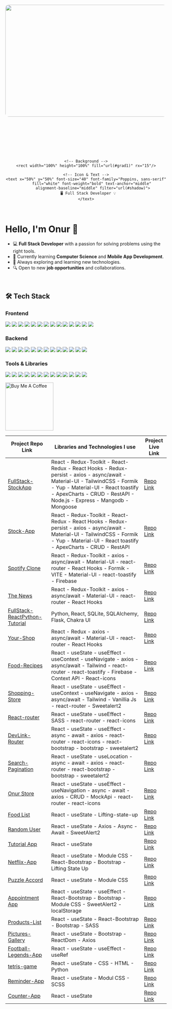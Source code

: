       

                                          
                                                         
<div align="center">
<picture>   <img src="https://github.com/user-attachments/assets/0ce7f6f7-2c44-4c78-a9fb-64cd5e641689" 
                  height = "350px"
                  width= "550px"
                  style="clip-path: inset(0 round 10px);"
                  /> 
</picture>
</div>
<br>

<div align="center">
  <svg width="600" height="120" xmlns="http://www.w3.org/2000/svg">
    <!-- Gradient Background -->
    <defs>
      <linearGradient id="grad1" x1="0%" y1="0%" x2="100%" y2="100%">
        <stop offset="0%" style="stop-color:#4A90E2; stop-opacity:1"/>
        <stop offset="100%" style="stop-color:#8E44AD; stop-opacity:1"/>
      </linearGradient>
      <filter id="shadow" x="-50%" y="-50%" width="200%" height="200%">
        <feDropShadow dx="3" dy="3" stdDeviation="3" flood-color="rgba(0,0,0,0.5)"/>
      </filter>
    </defs>

    <!-- Background -->
    <rect width="100%" height="100%" fill="url(#grad1)" rx="15"/>

    <!-- Icon & Text -->
    <text x="50%" y="50%" font-size="40" font-family="Poppins, sans-serif"
          fill="white" font-weight="bold" text-anchor="middle" 
          alignment-baseline="middle" filter="url(#shadow)">
      🖥️ Full Stack Developer 💡
    </text>
  </svg>
</div>

<br>

# Hello, I'm Onur 👋

- 💻 **Full Stack Developer** with a passion for solving problems using the right tools.
- 🌱 Currently learning **Computer Science** and **Mobile App Development**.
- 🚀 Always exploring and learning new technologies.
- 🔍 Open to new **job opportunities** and collaborations.
  
<br>  

## 🛠️ Tech Stack

### Frontend  
<p align="left">
  <img src="https://img.shields.io/badge/-HTML5-E34F26?style=flat&logo=html5&logoColor=white" />
  <img src="https://img.shields.io/badge/-CSS3-1572B6?style=flat&logo=css3&logoColor=white" />
  <img src="https://img.shields.io/badge/-JavaScript-F7DF1E?style=flat&logo=javascript&logoColor=black" />
  <img src="https://img.shields.io/badge/-React-61DAFB?style=flat&logo=react&logoColor=black" />
  <img src="https://img.shields.io/badge/-Angular-DD0031?style=flat&logo=angular&logoColor=white" />
  <img src="https://img.shields.io/badge/-Bootstrap-7952B3?style=flat&logo=bootstrap&logoColor=white" />
  <img src="https://img.shields.io/badge/-Sass-CC6699?style=flat&logo=sass&logoColor=white" />
  <img src="https://img.shields.io/badge/-TypeScript-3178C6?style=flat&logo=typescript&logoColor=white" />
  <img src="https://img.shields.io/badge/-Vue.js-4FC08D?style=flat&logo=vue.js&logoColor=white" />
  <img src="https://img.shields.io/badge/-Redux-764ABC?style=flat&logo=redux&logoColor=white" />
  <img src="https://img.shields.io/badge/-Tailwind%20CSS-06B6D4?style=flat&logo=tailwind-css&logoColor=white" />
  <img src="https://img.shields.io/badge/-Next.js-000000?style=flat&logo=next.js&logoColor=white" />
  <img src="https://img.shields.io/badge/-Gatsby-663399?style=flat&logo=gatsby&logoColor=white" />
  <img src="https://img.shields.io/badge/-Styled%20Components-DB7093?style=flat&logo=styled-components&logoColor=white" />
</p>

### Backend  
<p align="left">
  <img src="https://img.shields.io/badge/-Node.js-339933?style=flat&logo=node.js&logoColor=white" />
  <img src="https://img.shields.io/badge/-Express-000000?style=flat&logo=express&logoColor=white" />
  <img src="https://img.shields.io/badge/-Python-3776AB?style=flat&logo=python&logoColor=white" />
  <img src="https://img.shields.io/badge/-Django-092E20?style=flat&logo=django&logoColor=white" />
  <img src="https://img.shields.io/badge/-MongoDB-47A248?style=flat&logo=mongodb&logoColor=white" />
  <img src="https://img.shields.io/badge/-GraphQL-E10098?style=flat&logo=graphql&logoColor=white" />
  <img src="https://img.shields.io/badge/-Flask-000000?style=flat&logo=flask&logoColor=white" />
  <img src="https://img.shields.io/badge/-Spring%20Boot-6DB33F?style=flat&logo=spring-boot&logoColor=white" />
  <img src="https://img.shields.io/badge/-Ruby%20on%20Rails-CC0000?style=flat&logo=ruby-on-rails&logoColor=white" />
  <img src="https://img.shields.io/badge/-MySQL-4479A1?style=flat&logo=mysql&logoColor=white" />
  <img src="https://img.shields.io/badge/-PostgreSQL-336791?style=flat&logo=postgresql&logoColor=white" />
  <img src="https://img.shields.io/badge/-Redis-DC382D?style=flat&logo=redis&logoColor=white" />
  <img src="https://img.shields.io/badge/-Kafka-231F20?style=flat&logo=apache-kafka&logoColor=white" />
</p>

### Tools & Libraries  
<p align="left">
  <img src="https://img.shields.io/badge/-Git-F05032?style=flat&logo=git&logoColor=white" />
  <img src="https://img.shields.io/badge/-Docker-2496ED?style=flat&logo=docker&logoColor=white" />
  <img src="https://img.shields.io/badge/-Webpack-8DD6F9?style=flat&logo=webpack&logoColor=black" />
  <img src="https://img.shields.io/badge/-NPM-CB3837?style=flat&logo=npm&logoColor=white" />
  <img src="https://img.shields.io/badge/-Jest-C21325?style=flat&logo=jest&logoColor=white" />
  <img src="https://img.shields.io/badge/-Yarn-2C8EBB?style=flat&logo=yarn&logoColor=white" />
  <img src="https://img.shields.io/badge/-ESLint-4B32C3?style=flat&logo=eslint&logoColor=white" />
  <img src="https://img.shields.io/badge/-Prettier-F7B93E?style=flat&logo=prettier&logoColor=white" />
  <img src="https://img.shields.io/badge/-Babel-F9DC3E?style=flat&logo=babel&logoColor=black" />
  <img src="https://img.shields.io/badge/-Jenkins-D24939?style=flat&logo=jenkins&logoColor=white" />
  <img src="https://img.shields.io/badge/-Kubernetes-326CE5?style=flat&logo=kubernetes&logoColor=white" />
  <img src="https://img.shields.io/badge/-Postman-FF6C37?style=flat&logo=postman&logoColor=white" />
  <img src="https://img.shields.io/badge/-Vite-646CFF?style=flat&logo=vite&logoColor=white" />
</p>

<a href="https://www.buymeacoffee.com/your_username" target="_blank"><img src="https://cdn.buymeacoffee.com/buttons/v2/default-red.png" alt="Buy Me A Coffee" width="150" ></a>


| Project Repo Link | Libraries and Technologies I use | Project Live Link |
|-------------------|----------------------------------|-------------------|
| [FullStack-StockApp](https://github.com/kapucuonur/FullStack_StockApp) | React - Redux-Toolkit - React-Redux - React Hooks - Redux-persist - axios - async/await - Material-UI - TailwindCSS - Formik - Yup - Material-UI - React toastify - ApexCharts - CRUD - RestAPI - Node.js - Express - Mangodb - Mongoose | [Repo Link](https://fullstack-stockapp-wfdx.onrender.com/) |
| [Stock-App](https://github.com/kapucuonur/stock-app) | React - Redux-Toolkit - React-Redux - React Hooks - Redux-persist - axios - async/await - Material-UI - TailwindCSS - Formik - Yup - Material-UI - React toastify - ApexCharts - CRUD - RestAPI | [Repo Link](https://stock-qg9tfa1ph-kapucuonurs-projects.vercel.app/) |
| [Spotify Clone](https://github.com/kapucuonur/Spotify-Clone) | React - Redux-Toolkit - axios - async/await - Material-UI - react-router - React Hooks - Formik - VITE - Material-UI - react-toastify - Firebase | [Repo Link](https://spotify-clone-nwg43xbur-kapucuonurs-projects.vercel.app/login/login.html) |
| [The News](https://github.com/kapucuonur/redux-toolkit-thenews) | React - Redux-Toolkit - axios - async/await - Material-UI - react-router - React Hooks | [Repo Link](https://redux-toolkit-thenews-1.onrender.com) |
| [FullStack-ReactPython-Tutorial](https://github.com/kapucuonur/React-Python-Tutorial) | Python, React, SQLite, SQLAlchemy, Flask, Chakra UI | [Repo Link](https://react-python-tutorial-ezkn.onrender.com/) |
| [Your-Shop](https://github.com/kapucuonur/Your-Shop) | React - Redux - axios - async/await - Material-UI - react-router - React Hooks | [Repo Link](https://your-shop-7by1.onrender.com/) |
| [Food-Recipes](https://github.com/kapucuonur/Food-Recipes) | React - useState - useEffect - useContext - useNavigate - axios - async/await - Tailwind - react-router - react-toastify - Firebase - Context API - React-icons | [Repo Link](https://food-recipes-5hmm.onrender.com/) |
| [Shopping-Store](#) | React - useState - useEffect - useContext - useNavigate - axios - async/await - Tailwind - Vanillia Js - react-router - Sweetalert2 | [Repo Link](#) |
| [React-router](#) | React - useState - useEffect - SASS - react-router - react-icons | [Repo Link](#) |
| [DevLink-Router](https://github.com/kapucuonur/DevLink-Router) | React - useState - useEffect - async - await - axios - react-router - react-icons - react-bootstrap - bootstrap - sweetalert2 | [Repo Link](https://devlink-router.onrender.com/login) |
| [Search-Pagination](#) | React - useState - useLocation - async - await - axios - react-router - react-bootstrap - bootstrap - sweetalert2 | [Repo Link](#) |
| [Onur Store](https://github.com/kapucuonur/Onur-Store) | React - useState - useEffect - useNavigation - async - await - axios - CRUD - MockApi - react-router - react-icons | [Repo Link](https://onur-store-ltugr59wh-kapucuonurs-projects.vercel.app/) |
| [Food List](#) | React - useState - Lifting-state-up | [Repo Link](#) |
| [Random User ](https://github.com/kapucuonur/Ramdon-User) | React - useState - Axios - Async - Await - SweetAlert2 | [Repo Link](https://ramdon-user-jnyoyr37k-kapucuonurs-projects.vercel.app/)|
| [Tutorial App](https://github.com/kapucuonur/tutorial-app) | React - useState | [Repo Link](https://tutorial-kzpy8h6dl-kapucuonurs-projects.vercel.app/) |
| [Netflix-App](https://github.com/kapucuonur/netflix-app) | React - useState - Module CSS - React-Bootstrap - Bootstrap - Lifting State Up | [Repo Link](https://netflix-app-rust.vercel.app/) |
| [Puzzle Accord](#) | React - useState - Module CSS | [Repo Link](#) |
| [Appointment App](https://github.com/kapucuonur/appointment-app) | React - useState - useEffect - React-Bootstrap - Bootstrap - Module CSS - SweetAlert2 - localStorage | [Repo Link](https://appointment-lthi0maps-kapucuonurs-projects.vercel.app/) |
| [Products-List](https://github.com/kapucuonur/Products-List) | React - useState - React-Bootstrap - Bootstrap - SASS | [Repo Link](https://products-list-jqd0l8fq8-kapucuonurs-projects.vercel.app/) |
| [Pictures-Gallery](https://github.com/kapucuonur/pictures-gallery) | React - useState - Bootstrap - ReactDom - Axios | [Repo Link](https://pictures-gallery-fvdn1zejg-kapucuonurs-projects.vercel.app/) |
| [Football-Legends-App](https://github.com/kapucuonur/Football_Legends) | React - useState - useEffect - useRef | [Repo Link](https://footballegends.netlify.app/) |
| [tetris-game](https://github.com/kapucuonur/tetris-game) | React - useState - CSS - HTML - Python | [Repo Link](https://tetris-game-3bln.onrender.com) |
| [Reminder-App](#) | React - useState - Modul CSS - SCSS | [Repo Link](#) |
| [Counter-App](#) | React - useState | [Repo Link](#) |

